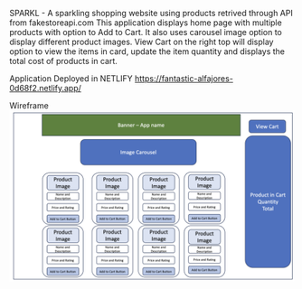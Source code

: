 SPARKL - A sparkling shopping website using products retrived through API from fakestoreapi.com
This application displays home page with multiple products with option to Add to Cart. It also uses carousel image option to display different product images.
View Cart on the right top will display option to view the items in card, update the item quantity and displays the total cost of products in cart.

Application Deployed in NETLIFY
https://fantastic-alfajores-0d68f2.netlify.app/

Wireframe
![alt text](Wireframe-sparkl.png)
